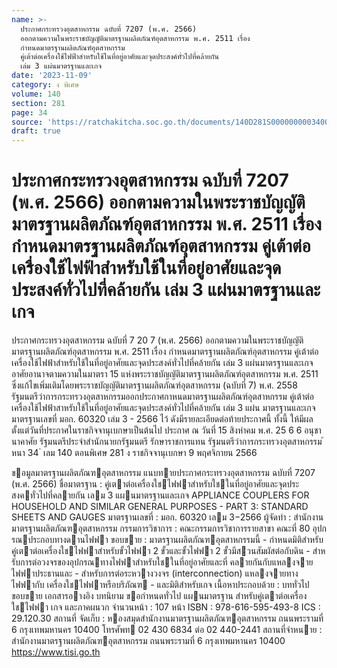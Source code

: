 ```yaml
---
name: >-
  ประกาศกระทรวงอุตสาหกรรม ฉบับที่ 7207 (พ.ศ. 2566)
  ออกตามความในพระราชบัญญัติมาตรฐานผลิตภัณฑ์อุตสาหกรรม พ.ศ. 2511 เรื่อง
  กำหนดมาตรฐานผลิตภัณฑ์อุตสาหกรรม
  คู่เต้าต่อเครื่องใช้ไฟฟ้าสำหรับใช้ในที่อยู่อาศัยและจุดประสงค์ทั่วไปที่คล้ายกัน
  เล่ม 3 แผ่นมาตรฐานและเกจ
date: '2023-11-09'
category: ง พิเศษ
volume: 140
section: 281
page: 34
source: 'https://ratchakitcha.soc.go.th/documents/140D281S0000000003400.pdf'
draft: true
---
```


# ประกาศกระทรวงอุตสาหกรรม ฉบับที่ 7207 (พ.ศ. 2566) ออกตามความในพระราชบัญญัติมาตรฐานผลิตภัณฑ์อุตสาหกรรม พ.ศ. 2511 เรื่อง กำหนดมาตรฐานผลิตภัณฑ์อุตสาหกรรม คู่เต้าต่อเครื่องใช้ไฟฟ้าสำหรับใช้ในที่อยู่อาศัยและจุดประสงค์ทั่วไปที่คล้ายกัน เล่ม 3 แผ่นมาตรฐานและเกจ

ประกาศกระทรวงอุตสาหกรรม ฉบับที่ 7 20 7 (พ.ศ. 2566) ออกตามความในพระราชบัญญัติมาตรฐานผลิตภัณฑ์อุตสาหกรรม พ.ศ. 2511 เรื่อง กำหนดมาตรฐานผลิตภัณฑ์อุตสาหกรรม คู่เต้าต่อเครื่องใช้ไฟฟ้าสำหรับใช้ในที่อยู่อาศัยและจุดประสงค์ทั่วไปที่คล้ายกัน เล่ม 3 แผ่นมาตรฐานและเกจ อาศัยอานาจตามความในมาตรา 15 แห่งพระราชบัญญัติมาตรฐานผลิตภัณฑ์อุตสาหกรรม พ.ศ. 2511 ซึ่งแก้ไขเพิ่มเติมโดยพระราชบัญญัติมาตรฐานผลิตภัณฑ์อุตสาหกรรม (ฉบับที่ 7) พ.ศ. 2558 รัฐมนตรีว่าการกระทรวงอุตสาหกรรมออกประกาศกาหนดมาตรฐานผลิตภัณฑ์อุตสาหกรรม คู่เต้าต่อเครื่องใช้ไฟฟ้าสาหรับใช้ในที่อยู่อาศัยและจุดประสงค์ทั่วไปที่คล้ายกัน เล่ม 3 แผ่น มาตรฐานและเกจ มาตรฐานเลขที่ มอก. 60320 เล่ม 3 - 2566 ไว้ ดังมีรายละเอียดต่อท้ายประกาศนี้ ทั้งนี้ ให้มีผลตั้งแต่วันที่ประกาศในราชกิจจานุเบกษาเป็นต้นไป ประกาศ ณ วันที่ 15 สิงหำคม พ.ศ. 25 6 6 อนุชา นาคาศัย รัฐมนตรีประจำสำนักนายกรัฐมนตรี รักษาราชการแทน รัฐมนตรีว่าการกระทรวงอุตสาหกรรม ้ หนา 34 ่ เลม 140 ตอนพิเศษ 281 ง ราชกิจจานุเบกษา 9 พฤศจิกายน 2566

ขอมูลมาตรฐานผลิตภัณฑอุตสาหกรรม แนบทายประกาศกระทรวงอุตสาหกรรม ฉบับที่ 7207 (พ.ศ. 2566) ชื่อมาตรฐาน : คู่เตาต่อเครื่องใชไฟฟาสําหรับใชในที่อยู่อาศัยและจุดประสงคทั่วไปที่คลายกัน เลม 3 แผนมาตรฐานและเกจ APPLIANCE COUPLERS FOR HOUSEHOLD AND SIMILAR GENERAL PURPOSES - PART 3: STANDARD SHEETS AND GAUGES มาตรฐานเลขที่ : มอก. 60320 เลม 3−2566 ผู้จัดทํา : สํานักงานมาตรฐานผลิตภัณฑอุตสาหกรรม กรรมการวิชาการ : คณะกรรมการวิชาการรายสาขา คณะที่ 80 อุปกรณประกอบทางดานไฟฟา ขอบขาย : มาตรฐานผลิตภัณฑอุตสาหกรรมนี้ - กําหนดมิติสําหรับคู่เตาต่อเครื่องใชไฟฟาสําหรับขั้วไฟฟา 2 ขั้วและขั้วไฟฟา 2 ขั้วมีสวนสัมผัสต่อกับดิน - สําหรับการต่อวงจรของอุปกรณทางไฟฟาสําหรับใชในที่อยู่อาศัยและที่ คลายกันกับแหลงจายไฟฟาประธานและ - สําหรับการต่อระหวางวงจร (interconnection) แหลงจายทางไฟฟากับ เครื่องใชไฟฟาหรือบริภัณฑ - และมิติสําหรับเกจ เนื้อหาประกอบด้วย : บททั่วไป ขอบขาย เอกสารอางอิง บทนิยาม ขอกําหนดทั่วไป แผนมาตรฐาน สําหรับคู่เตาต่อเครื่องใชไฟฟา เกจ และภาคผนวก จํานวนหน้า : 107 หน้า ISBN : 978-616-595-493-8 ICS : 29.120.30 สถานที่ จัดเก็บ : หองสมุดสํานักงานมาตรฐานผลิตภัณฑอุตสาหกรรม ถนนพระรามที่ 6 กรุงเทพมหานคร 10400 โทรศัพท 02 430 6834 ต่อ 02 440-2441 สถานที่จําหนาย : สํานักงานมาตรฐานผลิตภัณฑอุตสาหกรรม ถนนพระรามที่ 6 กรุงเทพมหานคร 10400 https://www.tisi.go.th
